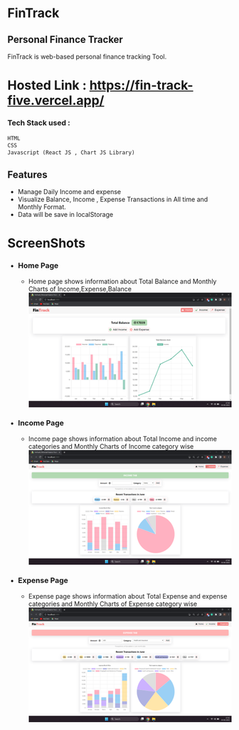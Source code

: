 # FinTrack

## Personal Finance Tracker

FinTrack is web-based personal finance tracking Tool.

# Hosted Link : https://fin-track-five.vercel.app/

### Tech Stack used :

    HTML
    CSS
    Javascript (React JS , Chart JS Library)

## Features

- Manage Daily Income and expense
- Visualize Balance, Income , Expense Transactions in All time and Monthly Format.
- Data will be save in localStorage

# ScreenShots

- ### Home Page
  - Home page shows information about Total Balance and Monthly Charts of Income,Expense,Balance
    ![alt text](https://github.com/ashok020/FinTrack/blob/master/Screenshots/home%20page.png?raw=true)
- ### Income Page
  - Income page shows information about Total Income and income categories and Monthly Charts of Income category wise
    ![alt text](https://github.com/ashok020/FinTrack/blob/master/Screenshots/income%20page.png?raw=true)
- ### Expense Page
  - Expense page shows information about Total Expense and expense categories and Monthly Charts of Expense category wise
    ![alt text](https://github.com/ashok020/FinTrack/blob/master/Screenshots/expense%20page.png?raw=true)
